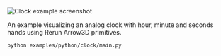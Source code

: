 <!--[metadata]
title = "Clock"
tags = ["3D", "API example"]
thumbnail = "https://static.rerun.io/clock/8c49e25f5cac4d6a1d7d0490b14cf6881bdb707b/480w.png"
thumbnail_dimensions = [480, 480]
-->


<picture>
  <source media="(max-width: 480px)" srcset="https://static.rerun.io/clock/05e69dc20c9a28005f1ffe7f0f2ac9eeaa95ba3b/480w.png">
  <source media="(max-width: 768px)" srcset="https://static.rerun.io/clock/05e69dc20c9a28005f1ffe7f0f2ac9eeaa95ba3b/768w.png">
  <source media="(max-width: 1024px)" srcset="https://static.rerun.io/clock/05e69dc20c9a28005f1ffe7f0f2ac9eeaa95ba3b/1024w.png">
  <source media="(max-width: 1200px)" srcset="https://static.rerun.io/clock/05e69dc20c9a28005f1ffe7f0f2ac9eeaa95ba3b/1200w.png">
  <img src="https://static.rerun.io/clock/05e69dc20c9a28005f1ffe7f0f2ac9eeaa95ba3b/full.png" alt="Clock example screenshot">
</picture>

An example visualizing an analog clock with hour, minute and seconds hands using Rerun Arrow3D primitives.

```bash
python examples/python/clock/main.py
```
